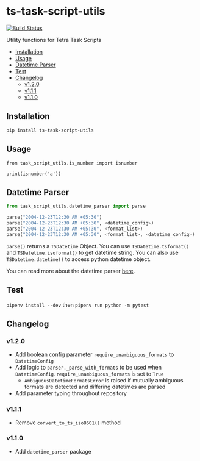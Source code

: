 # ts-task-script-utils <!-- omit in toc -->

[![Build Status](https://travis-ci.com/tetrascience/ts-task-script-utils.svg?branch=master)](https://travis-ci.com/tetrascience/ts-task-script-utils)

Utility functions for Tetra Task Scripts

- [Installation](#installation)
- [Usage](#usage)
- [Datetime Parser](#datetime-parser)
- [Test](#test)
- [Changelog](#changelog)
  - [v1.2.0](#v120)
  - [v1.1.1](#v111)
  - [v1.1.0](#v110)

## Installation

`pip install ts-task-script-utils`

## Usage

`from task_script_utils.is_number import isnumber`

`print(isnumber('a'))`

## Datetime Parser

```python
from task_script_utils.datetime_parser import parse

parse("2004-12-23T12:30 AM +05:30")
parse("2004-12-23T12:30 AM +05:30", <datetime_config>)
parse("2004-12-23T12:30 AM +05:30", <format_list>)
parse("2004-12-23T12:30 AM +05:30", <format_list>, <datetime_config>)
```

`parse()` returns a `TSDatetime` Object. You can use `TSDatetime.tsformat()` and
`TSDatetime.isoformat()` to get datetime string. You can also use
`TSDatetime.datetime()` to access python datetime object.

You can read more about the datetime parser [here](task_script_utils/datetime_parser/README.md).

## Test

`pipenv install --dev`
then
`pipenv run python -m pytest`

## Changelog

### v1.2.0

- Add boolean config parameter `require_unambiguous_formats` to `DatetimeConfig`
- Add logic to `parser._parse_with_formats` to be used when `DatetimeConfig.require_unambiguous_formats` is set to `True`
  - `AmbiguousDatetimeFormatsError` is raised if mutually ambiguous formats are detected and differing datetimes are parsed
- Add parameter typing throughout repository

### v1.1.1

- Remove `convert_to_ts_iso8601()` method

### v1.1.0

- Add `datetime_parser` package
